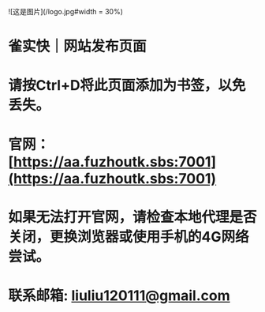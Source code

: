![这是图片](/logo.jpg#width = 30%)

# 雀实快｜网站发布页面
# 请按Ctrl+D将此页面添加为书签，以免丢失。

# 官网：[https://aa.fuzhoutk.sbs:7001](https://aa.fuzhoutk.sbs:7001)

# 如果无法打开官网，请检查本地代理是否关闭，更换浏览器或使用手机的4G网络尝试。

# 联系邮箱:  liuliu120111@gmail.com
